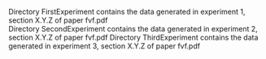 Directory FirstExperiment contains the data generated in experiment 1, section X.Y.Z of paper fvf.pdf                            
                 Directory SecondExperiment contains the data generated in experiment 2, section X.Y.Z of paper fvf.pdf
                                Directory ThirdExperiment contains the data generated in experiment 3, section X.Y.Z of paper fvf.pdf
